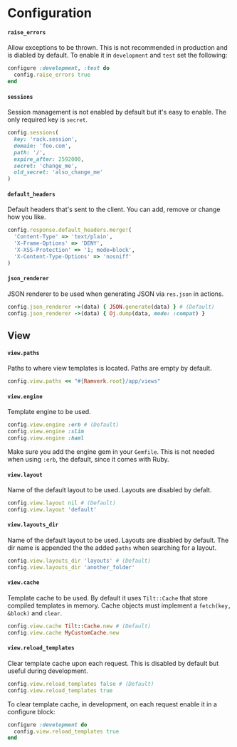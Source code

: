 # Configuration

#### `raise_errors`
Allow exceptions to be thrown. This is not recommended in production and is diabled by default. To
enable it in `development` and `test` set the following:

```ruby
configure :development, :test do
  config.raise_errors true
end
```

#### `sessions`
Session management is not enabled by default but it's easy to enable. The only required key
is `secret`.

```ruby
config.sessions(
  key: 'rack.session',
  domain: 'foo.com',
  path: '/',
  expire_after: 2592000,
  secret: 'change_me',
  old_secret: 'also_change_me'
)
```

#### `default_headers`
Default headers that's sent to the client. You can add, remove or change how you like.

```ruby
config.response.default_headers.merge!(
  'Content-Type' => 'text/plain',
  'X-Frame-Options' => 'DENY',
  'X-XSS-Protection' => '1; mode=block',
  'X-Content-Type-Options' => 'nosniff'
)
```

#### `json_renderer`
JSON renderer to be used when generating JSON via `res.json` in actions.

```ruby
config.json_renderer ->(data) { JSON.generate(data) } # (Default)
config.json_renderer ->(data) { Oj.dump(data, mode: :compat) }
```

## View

#### `view.paths`
Paths to where view templates is located. Paths are empty by default.

```ruby
config.view.paths << "#{Ramverk.root}/app/views"
```

#### `view.engine`
Template engine to be used.

```ruby
config.view.engine :erb # (Default)
config.view.engine :slim
config.view.engine :haml
```

Make sure you add the engine gem in your `Gemfile`. This is not needed when using `:erb`, the default, since it comes with Ruby.

#### `view.layout`
Name of the default layout to be used. Layouts are disabled by defalt.

```ruby
config.view.layout nil # (Default)
config.view.layout 'default'
```

#### `view.layouts_dir`
Name of the default layout to be used. Layouts are disabled by default. The dir name is appended the the added `paths` when searching for a layout.

```ruby
config.view.layouts_dir 'layouts' # (Default)
config.view.layouts_dir 'another_folder'
```

#### `view.cache`
Template cache to be used. By default it uses `Tilt::Cache` that store compiled templates in memory. Cache objects must implement a `fetch(key, &block)` and `clear`.

```ruby
config.view.cache Tilt::Cache.new # (Default)
config.view.cache MyCustomCache.new
```

#### `view.reload_templates`
Clear template cache upon each request. This is disabled by default but useful during development.

```ruby
config.view.reload_templates false # (Default)
config.view.reload_templates true
```

To clear template cache, in development, on each request enable it in a configure block:

```ruby
configure :development do
  config.view.reload_templates true
end
```
